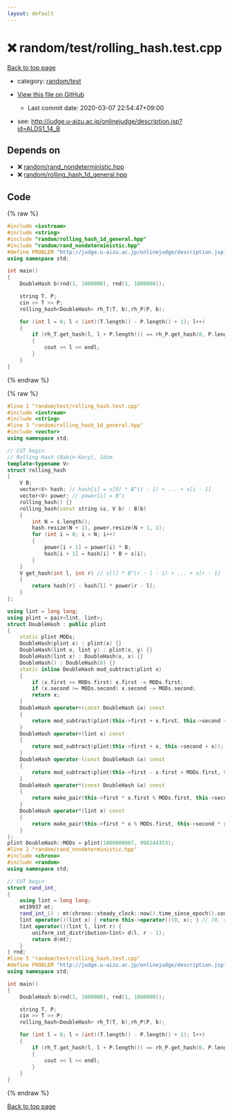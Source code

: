 ```yaml
---
layout: default
---
```


<!-- mathjax config similar to math.stackexchange -->
<script type="text/javascript" async
  src="https://cdnjs.cloudflare.com/ajax/libs/mathjax/2.7.5/MathJax.js?config=TeX-MML-AM_CHTML">
</script>
<script type="text/x-mathjax-config">
  MathJax.Hub.Config({
    TeX: { equationNumbers: { autoNumber: "AMS" }},
    tex2jax: {
      inlineMath: [ ['$','$'] ],
      processEscapes: true
    },
    "HTML-CSS": { matchFontHeight: false },
    displayAlign: "left",
    displayIndent: "2em"
  });
</script>

<script type="text/javascript" src="https://cdnjs.cloudflare.com/ajax/libs/jquery/3.4.1/jquery.min.js"></script>
<script src="https://cdn.jsdelivr.net/npm/jquery-balloon-js@1.1.2/jquery.balloon.min.js" integrity="sha256-ZEYs9VrgAeNuPvs15E39OsyOJaIkXEEt10fzxJ20+2I=" crossorigin="anonymous"></script>
<script type="text/javascript" src="../../../assets/js/copy-button.js"></script>
<link rel="stylesheet" href="../../../assets/css/copy-button.css" />


# :x: random/test/rolling_hash.test.cpp

<a href="../../../index.html">Back to top page</a>

* category: <a href="../../../index.html#f30c46bc6b7c73d2a504337afafe2518">random/test</a>
* <a href="{{ site.github.repository_url }}/blob/master/random/test/rolling_hash.test.cpp">View this file on GitHub</a>
    - Last commit date: 2020-03-07 22:54:47+09:00


* see: <a href="http://judge.u-aizu.ac.jp/onlinejudge/description.jsp?id=ALDS1_14_B">http://judge.u-aizu.ac.jp/onlinejudge/description.jsp?id=ALDS1_14_B</a>


## Depends on

* :x: <a href="../../../library/random/rand_nondeterministic.hpp.html">random/rand_nondeterministic.hpp</a>
* :x: <a href="../../../library/random/rolling_hash_1d_general.hpp.html">random/rolling_hash_1d_general.hpp</a>


## Code

<a id="unbundled"></a>
{% raw %}
```cpp
#include <iostream>
#include <string>
#include "random/rolling_hash_1d_general.hpp"
#include "random/rand_nondeterministic.hpp"
#define PROBLEM "http://judge.u-aizu.ac.jp/onlinejudge/description.jsp?id=ALDS1_14_B"
using namespace std;

int main()
{
    DoubleHash b(rnd(1, 1000000), rnd(1, 1000000));

    string T, P;
    cin >> T >> P;
    rolling_hash<DoubleHash> rh_T(T, b),rh_P(P, b);

    for (int l = 0; l < (int)(T.length() - P.length() + 1); l++)
    {
        if (rh_T.get_hash(l, l + P.length()) == rh_P.get_hash(0, P.length()))
        {
            cout << l << endl;
        }
    }
}

```
{% endraw %}

<a id="bundled"></a>
{% raw %}
```cpp
#line 1 "random/test/rolling_hash.test.cpp"
#include <iostream>
#include <string>
#line 3 "random/rolling_hash_1d_general.hpp"
#include <vector>
using namespace std;

// CUT begin
// Rolling Hash (Rabin-Karp), 1dim
template<typename V>
struct rolling_hash
{
    V B;
    vector<V> hash; // hash[i] = s[0] * B^(i - 1) + ... + s[i - 1]
    vector<V> power; // power[i] = B^i
    rolling_hash() {}
    rolling_hash(const string &s, V b) : B(b)
    {
        int N = s.length();
        hash.resize(N + 1), power.resize(N + 1, 1);
        for (int i = 0; i < N; i++)
        {
            power[i + 1] = power[i] * B;
            hash[i + 1] = hash[i] * B + s[i];
        }
    }
    V get_hash(int l, int r) // s[l] * B^(r - l - 1) + ... + s[r - 1]
    {
        return hash[r] - hash[l] * power[r - l];
    }
};

using lint = long long;
using plint = pair<lint, lint>;
struct DoubleHash : public plint
{
    static plint MODs;
    DoubleHash(plint x) : plint(x) {}
    DoubleHash(lint x, lint y) : plint(x, y) {}
    DoubleHash(lint x) : DoubleHash(x, x) {}
    DoubleHash() : DoubleHash(0) {}
    static inline DoubleHash mod_subtract(plint x)
    {
        if (x.first >= MODs.first) x.first -= MODs.first;
        if (x.second >= MODs.second) x.second -= MODs.second;
        return x;
    }
    DoubleHash operator+(const DoubleHash &x) const
    {
        return mod_subtract(plint(this->first + x.first, this->second + x.second));
    }
    DoubleHash operator+(lint x) const
    {
        return mod_subtract(plint(this->first + x, this->second + x));
    }
    DoubleHash operator-(const DoubleHash &x) const
    {
        return mod_subtract(plint(this->first - x.first + MODs.first, this->second - x.second + MODs.second));
    }
    DoubleHash operator*(const DoubleHash &x) const
    {
        return make_pair(this->first * x.first % MODs.first, this->second * x.second % MODs.second);
    }
    DoubleHash operator*(lint x) const
    {
        return make_pair(this->first * x % MODs.first, this->second * x % MODs.second);
    }
};
plint DoubleHash::MODs = plint(1000000007, 998244353);
#line 2 "random/rand_nondeterministic.hpp"
#include <chrono>
#include <random>
using namespace std;

// CUT begin
struct rand_int_
{
    using lint = long long;
    mt19937 mt;
    rand_int_() : mt(chrono::steady_clock::now().time_since_epoch().count()) {}
    lint operator()(lint x) { return this->operator()(0, x); } // [0, x)
    lint operator()(lint l, lint r) {
        uniform_int_distribution<lint> d(l, r - 1);
        return d(mt);
    }
} rnd;
#line 5 "random/test/rolling_hash.test.cpp"
#define PROBLEM "http://judge.u-aizu.ac.jp/onlinejudge/description.jsp?id=ALDS1_14_B"
using namespace std;

int main()
{
    DoubleHash b(rnd(1, 1000000), rnd(1, 1000000));

    string T, P;
    cin >> T >> P;
    rolling_hash<DoubleHash> rh_T(T, b),rh_P(P, b);

    for (int l = 0; l < (int)(T.length() - P.length() + 1); l++)
    {
        if (rh_T.get_hash(l, l + P.length()) == rh_P.get_hash(0, P.length()))
        {
            cout << l << endl;
        }
    }
}

```
{% endraw %}

<a href="../../../index.html">Back to top page</a>

